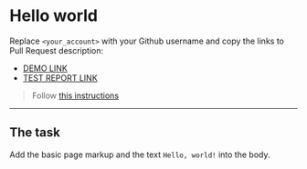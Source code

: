 # Hello world
Replace `<your_account>` with your Github username and copy the links to Pull Request description:
- [DEMO LINK](https://alpopkov.github.io/layout_hello-world/)
- [TEST REPORT LINK](https://alpopkov.github.io/layout_hello-world/report/html_report/)

> Follow [this instructions](https://mate-academy.github.io/layout_task-guideline/#how-to-solve-the-layout-tasks-on-github)
___

## The task 
Add the basic page markup and the text `Hello, world!` into the body.
